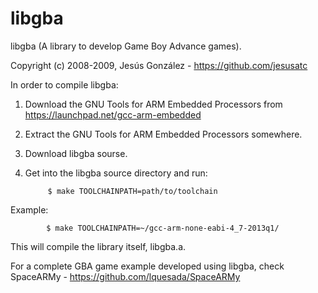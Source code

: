libgba
======

libgba (A library to develop Game Boy Advance games).

Copyright (c) 2008-2009, Jesús González - https://github.com/jesusatc

In order to compile libgba:

1. Download the GNU Tools for ARM Embedded Processors from https://launchpad.net/gcc-arm-embedded

2. Extract the GNU Tools for ARM Embedded Processors somewhere.

3. Download libgba sourse.

4. Get into the libgba source directory and run:
            
            $ make TOOLCHAINPATH=path/to/toolchain

Example:

            $ make TOOLCHAINPATH=~/gcc-arm-none-eabi-4_7-2013q1/

This will compile the library itself, libgba.a.

For a complete GBA game example developed using libgba, check SpaceARMy - https://github.com/lquesada/SpaceARMy
